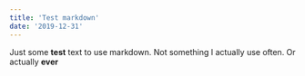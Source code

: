 ```yaml
---
title: 'Test markdown'
date: '2019-12-31'
---
```


Just some **test** text to use markdown.
Not something I actually use often.
Or actually **ever**